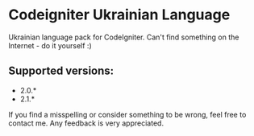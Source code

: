 Codeigniter Ukrainian Language
==============================

Ukrainian language pack for CodeIgniter. 
Can't find something on the Internet - do it yourself :)

Supported versions:
-------------------
* 2.0.*
* 2.1.*

If you find a misspelling or consider something to be wrong, feel free to contact me. Any feedback is very appreciated.
